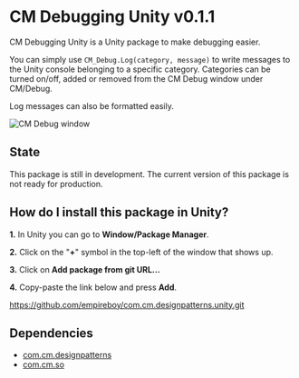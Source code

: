 # CM Debugging Unity v0.1.1

CM Debugging Unity is a Unity package to make debugging easier.

You can simply use `CM_Debug.Log(category, message)` to write messages to the Unity console belonging to a specific category.
Categories can be turned on/off, added or removed from the CM Debug window under CM/Debug.

Log messages can also be formatted easily.

![CM Debug window](https://github.com/empireboy/com.cm.debugging.unity/blob/main/Documentation/CM%20Debug.png)

## State

This package is still in development. The current version of this package is not ready for production.

## How do I install this package in Unity?

**1.** In Unity you can go to **Window/Package Manager**.

**2.** Click on the "**+**" symbol in the top-left of the window that shows up.

**3.** Click on **Add package from git URL...**

**4.** Copy-paste the link below and press **Add**.

https://github.com/empireboy/com.cm.designpatterns.unity.git

## Dependencies

* [com.cm.designpatterns](https://github.com/empireboy/com.cm.designpatterns)
* [com.cm.so](https://github.com/empireboy/com.cm.so)
